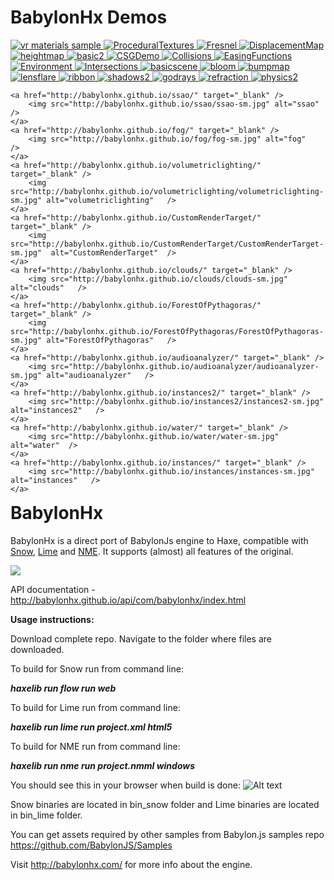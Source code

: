 BabylonHx Demos
=========

<div style="width:100%; float:left">
	  <a href="http://babylonhx.github.io/webvr_materials/" target="_blank" />
		<img src="http://babylonhx.github.io/webvr_materials/webvr_materials-sm.jpg" alt="vr materials sample"  />
		</a>
	  <a href="http://babylonhx.github.io/ProceduralTextures/"  target="_blank" />
		<img src="http://babylonhx.github.io/ProceduralTextures/ProceduralTextures-sm.jpg" alt="ProceduralTextures"   />
		</a>
	  <a href="http://babylonhx.github.io/Fresnel/" target="_blank" />
		<img src="http://babylonhx.github.io/Fresnel/Fresnel-sm.jpg"  alt="Fresnel" />
		</a>
	  <a href="http://babylonhx.github.io/DisplacementMap/" target="_blank" />
		<img src="http://babylonhx.github.io/DisplacementMap/DisplacementMap-sm.jpg" alt="DisplacementMap" />
		</a>
	  <a href="http://babylonhx.github.io/heightmap/" target="_blank" />
		<img src="http://babylonhx.github.io/heightmap/heightmap-sm.jpg" alt="heightmap"   />
	</a>
	<a href="http://babylonhx.github.io/babylonvx/basic2/" target="_blank" />
		<img src="http://babylonhx.github.io/babylonvx/basic2/basic2-sm.jpg"   alt="basic2"  />
	</a>
	<a href="http://babylonhx.github.io/CSGDemo/" target="_blank" />
		<img src="http://babylonhx.github.io/CSGDemo/CSGDemo-sm.jpg" alt="CSGDemo"  />
	</a>
	<a href="http://babylonhx.github.io/Collisions/" target="_blank" />
		<img src="http://babylonhx.github.io/Collisions/Collisions-sm.jpg"   alt="Collisions"   />
	</a>
	<a href="http://babylonhx.github.io/EasingFunctions/" target="_blank" />
		<img src="http://babylonhx.github.io/EasingFunctions/EasingFunctions-sm.jpg" alt="EasingFunctions"   />
	</a>
	<a href="http://babylonhx.github.io/Environment/" target="_blank" />
		<img src="http://babylonhx.github.io/Environment/Environment-sm.jpg" alt="Environment"   />
	</a>
	<a href="http://babylonhx.github.io/Intersections/" target="_blank" />
		<img src="http://babylonhx.github.io/Intersections/Intersections-sm.jpg" alt="Intersections"    />
	</a>
	<a href="http://babylonhx.github.io/basicscene/" target="_blank" />
		<img src="http://babylonhx.github.io/basicscene/basicscene-sm.jpg" alt="basicscene"  />
	</a>
	<a href="hhttp://babylonhx.github.io/bloom/" target="_blank" />
		<img src="http://babylonhx.github.io/bloom/bloom-sm.jpg" alt="bloom"   />
	</a>
	<a href="http://babylonhx.github.io/bumpmap/" target="_blank" />
		<img src="http://babylonhx.github.io/bumpmap/bumpmap-sm.jpg" alt="bumpmap"   />
	</a>
	<a href="http://babylonhx.github.io/lensflare/" target="_blank" />
		<img src="http://babylonhx.github.io/lensflare/lensflare-sm.jpg" alt="lensflare"   />
	</a>
	<a href="http://babylonhx.github.io/ribbon/" target="_blank" />
		<img src="http://babylonhx.github.io/ribbon/ribbon-sm.jpg" alt="ribbon"   />
	</a>
	<a href="http://babylonhx.github.io/shadows2/" target="_blank" />
		<img src="http://babylonhx.github.io/shadows2/shadows2-sm.jpg" alt="shadows2"   />
	</a>
	<a href="http://babylonhx.github.io/godrays/" target="_blank" />
		<img src="http://babylonhx.github.io/godrays/godrays-sm.jpg" alt="godrays"   />
	</a>
	<a href="http://babylonhx.github.io/refraction/" target="_blank" />
		<img src="http://babylonhx.github.io/refraction/refraction-sm.jpg"  alt="refraction"  />
	</a>
	<a href="http://babylonhx.github.io/physics2/" target="_blank" />
		<img src="http://babylonhx.github.io/physics2/physics2-sm.jpg" alt="physics2"   />
	</a>

	<a href="http://babylonhx.github.io/ssao/" target="_blank" />
		<img src="http://babylonhx.github.io/ssao/ssao-sm.jpg" alt="ssao"   />
	</a>
	<a href="http://babylonhx.github.io/fog/" target="_blank" />
		<img src="http://babylonhx.github.io/fog/fog-sm.jpg" alt="fog"   />
	</a>
	<a href="http://babylonhx.github.io/volumetriclighting/" target="_blank" />
		<img src="http://babylonhx.github.io/volumetriclighting/volumetriclighting-sm.jpg" alt="volumetriclighting"   />
	</a>
	<a href="http://babylonhx.github.io/CustomRenderTarget/" target="_blank" />
		<img src="http://babylonhx.github.io/CustomRenderTarget/CustomRenderTarget-sm.jpg"  alt="CustomRenderTarget"  />
	</a>
	<a href="http://babylonhx.github.io/clouds/" target="_blank" />
		<img src="http://babylonhx.github.io/clouds/clouds-sm.jpg" alt="clouds"   />
	</a>
	<a href="http://babylonhx.github.io/ForestOfPythagoras/" target="_blank" />
		<img src="http://babylonhx.github.io/ForestOfPythagoras/ForestOfPythagoras-sm.jpg" alt="ForestOfPythagoras"   />
	</a>
	<a href="http://babylonhx.github.io/audioanalyzer/" target="_blank" />
		<img src="http://babylonhx.github.io/audioanalyzer/audioanalyzer-sm.jpg" alt="audioanalyzer"   />
	</a>
	<a href="http://babylonhx.github.io/instances2/" target="_blank" />
		<img src="http://babylonhx.github.io/instances2/instances2-sm.jpg" alt="instances2"   />
	</a>
	<a href="http://babylonhx.github.io/water/" target="_blank" />
		<img src="http://babylonhx.github.io/water/water-sm.jpg"  alt="water"  />
	</a>
	<a href="http://babylonhx.github.io/instances/" target="_blank" />
		<img src="http://babylonhx.github.io/instances/instances-sm.jpg" alt="instances"   />
	</a>
</div>


BabylonHx
=========

BabylonHx is a direct port of BabylonJs engine to Haxe, compatible with [Snow](https://github.com/underscorediscovery/snow),  [Lime](https://github.com/openfl/lime) and [NME](https://github.com/haxenme/nme).
It supports (almost) all features of the original.

<img src="https://api.travis-ci.org/babylonhx/BabylonHx_2.0.svg" />

API documentation - http://babylonhx.github.io/api/com/babylonhx/index.html

**Usage instructions:**

Download complete repo.
Navigate to the folder where files are downloaded.

To build for Snow run from command line:

***haxelib run flow run web***

To build for Lime run from command line:

***haxelib run lime run project.xml html5***

To build for NME run from command line:

***haxelib run nme run project.nmml windows***

You should see this in your browser when build is done:
![Alt text](scrshot.jpg?raw=true "Basic scene")

Snow binaries are located in bin_snow folder and Lime binaries are located in bin_lime folder.

You can get assets required by other samples from Babylon.js samples repo https://github.com/BabylonJS/Samples

Visit http://babylonhx.com/ for more info about the engine.
